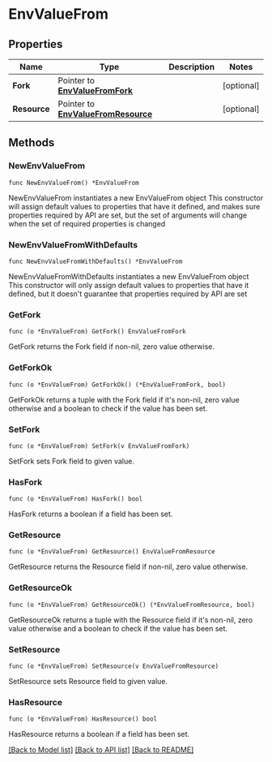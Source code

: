 # EnvValueFrom

## Properties

Name | Type | Description | Notes
------------ | ------------- | ------------- | -------------
**Fork** | Pointer to [**EnvValueFromFork**](EnvValueFromFork.md) |  | [optional] 
**Resource** | Pointer to [**EnvValueFromResource**](EnvValueFromResource.md) |  | [optional] 

## Methods

### NewEnvValueFrom

`func NewEnvValueFrom() *EnvValueFrom`

NewEnvValueFrom instantiates a new EnvValueFrom object
This constructor will assign default values to properties that have it defined,
and makes sure properties required by API are set, but the set of arguments
will change when the set of required properties is changed

### NewEnvValueFromWithDefaults

`func NewEnvValueFromWithDefaults() *EnvValueFrom`

NewEnvValueFromWithDefaults instantiates a new EnvValueFrom object
This constructor will only assign default values to properties that have it defined,
but it doesn't guarantee that properties required by API are set

### GetFork

`func (o *EnvValueFrom) GetFork() EnvValueFromFork`

GetFork returns the Fork field if non-nil, zero value otherwise.

### GetForkOk

`func (o *EnvValueFrom) GetForkOk() (*EnvValueFromFork, bool)`

GetForkOk returns a tuple with the Fork field if it's non-nil, zero value otherwise
and a boolean to check if the value has been set.

### SetFork

`func (o *EnvValueFrom) SetFork(v EnvValueFromFork)`

SetFork sets Fork field to given value.

### HasFork

`func (o *EnvValueFrom) HasFork() bool`

HasFork returns a boolean if a field has been set.

### GetResource

`func (o *EnvValueFrom) GetResource() EnvValueFromResource`

GetResource returns the Resource field if non-nil, zero value otherwise.

### GetResourceOk

`func (o *EnvValueFrom) GetResourceOk() (*EnvValueFromResource, bool)`

GetResourceOk returns a tuple with the Resource field if it's non-nil, zero value otherwise
and a boolean to check if the value has been set.

### SetResource

`func (o *EnvValueFrom) SetResource(v EnvValueFromResource)`

SetResource sets Resource field to given value.

### HasResource

`func (o *EnvValueFrom) HasResource() bool`

HasResource returns a boolean if a field has been set.


[[Back to Model list]](../README.md#documentation-for-models) [[Back to API list]](../README.md#documentation-for-api-endpoints) [[Back to README]](../README.md)


